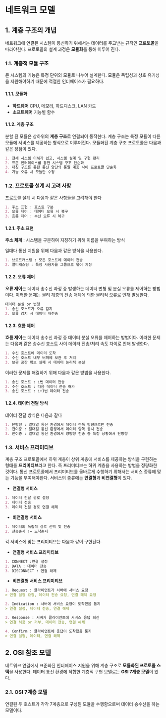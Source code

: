 # 네트워크 모델

## 1. 계층 구조의 개념

네트워크에 연결된 시스템이 통신하기 위해서는 데이터를 주고받는 규칙인 **프로토콜**을 따라야한다. 프로토콜의 설계 과정은 **모듈화**를 통해 이루어 진다. 

### 1.1. 계층적 모듈 구조

큰 시스템의 기능은 특정 단위의 모듈로 나누어 설계한다. 모듈은 독립성과 상호 유기성을 지원해야하기 때문에 적절한 인터페이스가 필요하다.

#### 1.1.1. 모듈화

- **하드웨어**
CPU, 메모리, 하드디스크, LAN 카드
- **소프트웨어**
기능별 함수

#### 1.1.2. 계층 구조

분할 된 모듈은 상하위의 **계층 구조**로 연결되어 동작한다. 계층 구조는 특정 모듈이 다른 모듈에 서비스를 제공하는 형식으로 이루어진다. 모듈화된 계층 구조 프로토콜은 다음과 같은 장점이 있다.

```markdown
1. 전체 시스템 이해가 쉽고, 시스템 설계 및 구현 편리
2. 표준 인터페이스를 통한 시스템 구조 단순화
3. 대칭 구조를 통한 통신 양단의 통일 계층 사이 프로토콜 단순화
4. 기능 오류 시 모듈만 수정
```

### 1.2. 프로토콜 설계 시 고려 사항

프로토콜 설계 시 다음과 같은 사항들을 고려해야 한다

```markdown
1. 주소 표현 : 호스트 구분
2. 오류 제어 : 데이터 오류 시 복구
3. 흐름 제어 : 수신 오류 시 복구
```

#### 1.2.1. 주소 표현

**주소 체계** : 시스템을 구분하여 지징하기 위해 이름을 부여하는 방식

일대다 통신 지원을 위해 다음과 같은 방식을 사용한다.

```markdown
1. 브로드캐스팅 : 모든 호스트에 데이터 전송
2. 멀티캐스팅 : 특정 사용자를 그룹으로 묶어 지칭
```

#### 1.2.2. 오류 제어

**오류 제어**는 데이터 송수신 과정 중 발생하는 데이터 변형 및 분실 오류를 제어하는 방법이다. 이러한 문제는 물리 계층의 전송 매체에 의한 물리적 오류로 인해 발생한다.

```markdown
데이터 분실 or 변형
1. 송신 호스트가 오류 감지
2. 오류 감지 시 데이터 재전송
```

#### 1.2.3. 흐름 제어

**흐름 제어**는 데이터 송수신 과정 중 데이터 분실 오류를 제어하는 방법이다. 이러한 문제는 다음과 같은 송수신 호스트 사이 데이터 전송/처리 속도 차이로 인해 발생한다. 

```markdown
1. 수신 호스트에 데이터 도착
2. 수신 호스트 내부 버퍼에 보관 후 처리
3. 보관 공간 확보 실패 시 데이터 논리적 분실
```

이러한 문제를 해결하기 위해 다음과 같은 방법을 사용한다.

```markdown
1. 송신 호스트 : i번 데이터 전송
2. 수신 호스트 : 다음 데이터 전송 허가
3. 송신 호스트 : i+1번 데이터 전송
```

#### 1.2.4. 데이터 전달 방식

데이터 전달 방식은 다음과 같다

```markdown
1. 단방향 : 일대일 통신 환경에서 데이터 한쪽 방향으로만 전송 
2. 전이중 : 일대일 통신 환경에서 데이터 양쪽 동시 전송
3. 반이중 : 일대일 통신 환경에서 양뱡향 전송 중 특정 상황에서 단방향
```

### 1.3. 서비스 프리미티브

계층 구조 프로토콜에서 하위 계층이 상위 계층에 서비스를 제공하는 방식을 구현하는 형태를 **프리미티브**라고 한다. 즉 프리미티브는 하위 계층을 사용하는 방법을 정량화한 것이다. 통신 프로토콜에서 프리미티브를 올바르게 수행하기 위해서는 서비스 종류에 맞는 기능을 부여해야한다. 서비스의 종류에는 **연결형**과 **비연결형**이 있다. 

- **연결형 서비스**
```markdown
1. 데이터 전달 경로 설정
2. 데이터 전송
3. 데이터 전달 경로 연결 해제
```
- **비연결형 서비스**
```markdown
1. 데이터의 독립적 경로 선택 및 전송
2. 전송순서 != 도착순서
```

각 서비스에 맞는 프리미티브는 다음과 같이 구현된다.

- **연결형 서비스 프리미티브**
```markdown
1. CONNECT :연결 설정
2. DATA : 데이터 전송
3. DISCONNECT : 연결 해제
```

- **비연결형 서비스 프리미티브**
```markdown
1. Request : 클라이언트가 서버에 서비스 요청
> 연결 설정 요청, 데이터 전송 요청, 연결 해제 요청

2. Indication : 서버에 서비스 요청이 도착했음 통지
> 연결 설정, 데이터 전송, 연결 해제

3. Response : 서버가 클라이언트에 서비스 응답 회신
> 연결 허용 or 거부, 데이터 전송, 연결 해제

4. Confirm : 클라이언트에 응답이 도착했음 통지
> 연결 설정, 데이터, 연결 해제
```

## 2. OSI 참조 모델

네트워크 연결에서 표준화된 인터페이스 지원을 위해 계층 구조로 **모듈화된 프로토콜 스택**을 사용한다. 데이터 통신 환경에 적합한 계층적 구현 모델로는 **OSI 7계층 모델**이 있다.

### 2.1. OSI 7계층 모델

연결된 두 호스트가 각각 7계층으로 구성된 모듈을 수행함으로써 데이터 송수신을 하는 모델이다.








